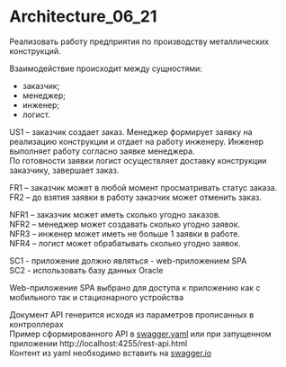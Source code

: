 # Architecture_06_21

Реализовать работу предприятия по производству металлических конструкций.

Взаимодействие происходит между сущностями:
+ заказчик;
+ менеджер;
+ инженер;
+ логист.

US1 – заказчик создает заказ. Менеджер формирует заявку на реализацию конструкции и отдает на работу инженеру. Инженер выполняет работу согласно заявке менеджера.  
По готовности заявки логист осуществляет доставку конструкции заказчику, завершает заказ.

FR1 – заказчик может в любой момент просматривать статус заказа.  
FR2 – до взятия заявки в работу заказчик может отменить заказ.

NFR1 – заказчик может иметь сколько угодно заказов.  
NFR2 – менеджер может создавать сколько угодно заявок.  
NFR3 – инженер может иметь не больше 1 заявки в работе.  
NFR4 – логист может обрабатывать сколько угодно заявок.

SC1 - приложение должно являться - web-приложением SPA  
SC2 - использовать базу данных Oracle

Web-приложение SPA выбрано для доступа к приложению как с мобильного так и стационарного устройства

Документ API генерится исходя из параметров прописанных в контроллерах  
Пример сформированного API в [swagger.yaml](https://github.com/extlol/Architecture_06_21/blob/main/swagger.yaml) или при запущенном приложении http://localhost:4255/rest-api.html  
Контент из yaml необходимо вставить на [swagger.io](https://editor.swagger.io/)
